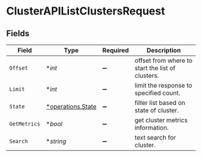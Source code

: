 # ClusterAPIListClustersRequest


## Fields

| Field                                                 | Type                                                  | Required                                              | Description                                           |
| ----------------------------------------------------- | ----------------------------------------------------- | ----------------------------------------------------- | ----------------------------------------------------- |
| `Offset`                                              | **int*                                                | :heavy_minus_sign:                                    | offset from where to start the list of clusters.      |
| `Limit`                                               | **int*                                                | :heavy_minus_sign:                                    | limit the response to specified count.                |
| `State`                                               | [*operations.State](../../models/operations/state.md) | :heavy_minus_sign:                                    | filter list based on state of cluster.                |
| `GetMetrics`                                          | **bool*                                               | :heavy_minus_sign:                                    | get cluster metrics information.                      |
| `Search`                                              | **string*                                             | :heavy_minus_sign:                                    | text search for cluster.                              |